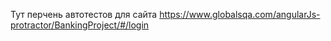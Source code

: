 Тут перчень автотестов для сайта https://www.globalsqa.com/angularJs-protractor/BankingProject/#/login
